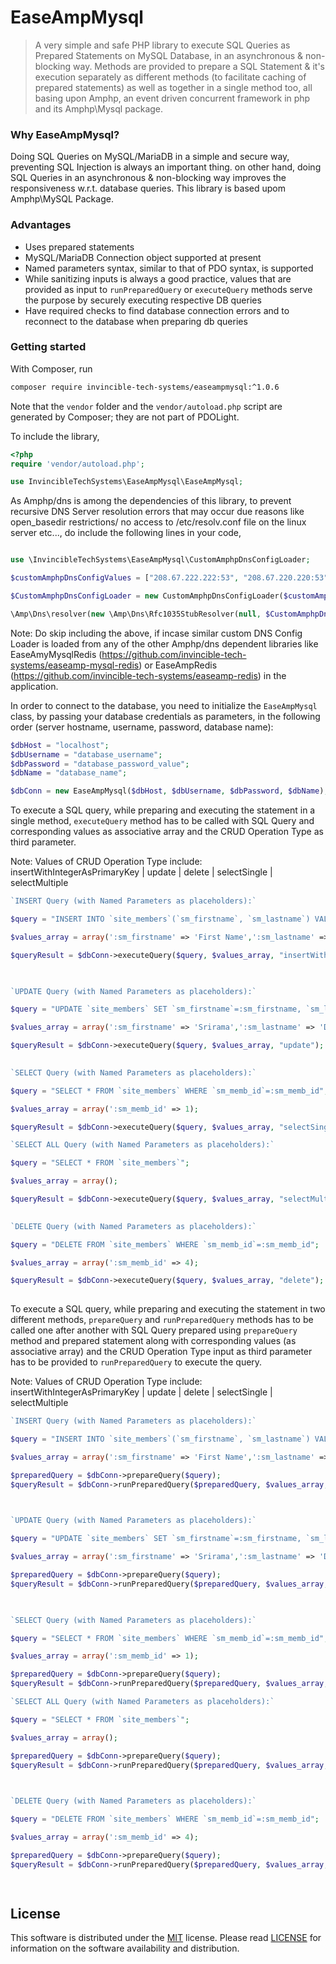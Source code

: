 # EaseAmpMysql
> A very simple and safe PHP library to execute SQL Queries as Prepared Statements on MySQL Database, in an asynchronous & non-blocking way. Methods are provided to prepare a SQL Statement & it's execution separately as different methods (to facilitate caching of prepared statements) as well as together in a single method too, all basing upon Amphp, an event driven concurrent framework in php and its Amphp\Mysql package.

### Why EaseAmpMysql?
Doing SQL Queries on MySQL/MariaDB in a simple and secure way, preventing SQL Injection is always an important thing. on other hand, doing SQL Queries in an asynchronous & non-blocking way improves the responsiveness w.r.t. database queries. This library is based upom Amphp\MySQL Package.

### Advantages
- Uses prepared statements
- MySQL/MariaDB Connection object supported at present
- Named parameters syntax, similar to that of PDO syntax, is supported
- While sanitizing inputs is always a good practice, values that are provided as input to `runPreparedQuery` or `executeQuery` methods serve the purpose by securely executing respective DB queries
- Have required checks to find database connection errors and to reconnect to the database when preparing db queries

### Getting started
With Composer, run

```sh
composer require invincible-tech-systems/easeampmysql:^1.0.6
```

Note that the `vendor` folder and the `vendor/autoload.php` script are generated by Composer; they are not part of PDOLight.

To include the library,

```php
<?php
require 'vendor/autoload.php';

use InvincibleTechSystems\EaseAmpMysql\EaseAmpMysql;
```

As Amphp/dns is among the dependencies of this library, to prevent recursive DNS Server resolution errors that may occur due reasons like open_basedir restrictions/ no access to /etc/resolv.conf file on the linux server etc..., do include the following lines in your code,

```php

use \InvincibleTechSystems\EaseAmpMysql\CustomAmphpDnsConfigLoader;

$customAmphpDnsConfigValues = ["208.67.222.222:53", "208.67.220.220:53","8.8.8.8:53","[2001:4860:4860::8888]:53"];

$CustomAmphpDnsConfigLoader = new CustomAmphpDnsConfigLoader($customAmphpDnsConfigValues, 5000, 3);

\Amp\Dns\resolver(new \Amp\Dns\Rfc1035StubResolver(null, $CustomAmphpDnsConfigLoader));

```

Note: Do skip including the above, if incase similar custom DNS Config Loader is loaded from any of the other Amphp/dns dependent libraries like EaseAmyMysqlRedis (https://github.com/invincible-tech-systems/easeamp-mysql-redis) or EaseAmpRedis (https://github.com/invincible-tech-systems/easeamp-redis) in the application.

In order to connect to the database, you need to initialize the `EaseAmpMysql` class, by passing your database credentials as parameters, in the following order (server hostname, username, password, database name):

```php
$dbHost = "localhost";
$dbUsername = "database_username";
$dbPassword = "database_password_value";
$dbName = "database_name";

$dbConn = new EaseAmpMysql($dbHost, $dbUsername, $dbPassword, $dbName);
```

To execute a SQL query, while preparing and executing the statement in a single method, `executeQuery` method has to be called with SQL Query and corresponding values as associative array and the CRUD Operation Type as third parameter.

Note: Values of CRUD Operation Type include: insertWithIntegerAsPrimaryKey | update | delete | selectSingle | selectMultiple

```php
`INSERT Query (with Named Parameters as placeholders):`

$query = "INSERT INTO `site_members`(`sm_firstname`, `sm_lastname`) VALUES (:sm_firstname,:sm_lastname)";

$values_array = array(':sm_firstname' => 'First Name',':sm_lastname' => 'Last Name');

$queryResult = $dbConn->executeQuery($query, $values_array, "insertWithIntegerAsPrimaryKey");

	
```

```php
`UPDATE Query (with Named Parameters as placeholders):`

$query = "UPDATE `site_members` SET `sm_firstname`=:sm_firstname, `sm_lastname`=:sm_lastname WHERE `sm_memb_id`=:sm_memb_id";

$values_array = array(':sm_firstname' => 'Srirama',':sm_lastname' => 'D',':sm_memb_id' => 2);

$queryResult = $dbConn->executeQuery($query, $values_array, "update");
	
```

```php
`SELECT Query (with Named Parameters as placeholders):`

$query = "SELECT * FROM `site_members` WHERE `sm_memb_id`=:sm_memb_id";

$values_array = array(':sm_memb_id' => 1);

$queryResult = $dbConn->executeQuery($query, $values_array, "selectSingle");

```

```php
`SELECT ALL Query (with Named Parameters as placeholders):`

$query = "SELECT * FROM `site_members`";

$values_array = array();

$queryResult = $dbConn->executeQuery($query, $values_array, "selectMultiple");
	
```

```php
`DELETE Query (with Named Parameters as placeholders):`

$query = "DELETE FROM `site_members` WHERE `sm_memb_id`=:sm_memb_id";

$values_array = array(':sm_memb_id' => 4);

$queryResult = $dbConn->executeQuery($query, $values_array, "delete");
	
```

To execute a SQL query, while preparing and executing the statement in two different methods, `prepareQuery` and `runPreparedQuery` methods has to be called one after another with SQL Query prepared using `prepareQuery` method and prepared statement along with corresponding values (as associative array) and the CRUD Operation Type input as third parameter has to be provided to `runPreparedQuery` to execute the query.

Note: Values of CRUD Operation Type include: insertWithIntegerAsPrimaryKey | update | delete | selectSingle | selectMultiple

```php
`INSERT Query (with Named Parameters as placeholders):`

$query = "INSERT INTO `site_members`(`sm_firstname`, `sm_lastname`) VALUES (:sm_firstname,:sm_lastname)";

$values_array = array(':sm_firstname' => 'First Name',':sm_lastname' => 'Last Name');

$preparedQuery = $dbConn->prepareQuery($query);
$queryResult = $dbConn->runPreparedQuery($preparedQuery, $values_array, "insertWithIntegerAsPrimaryKey");

	
```

```php
`UPDATE Query (with Named Parameters as placeholders):`

$query = "UPDATE `site_members` SET `sm_firstname`=:sm_firstname, `sm_lastname`=:sm_lastname WHERE `sm_memb_id`=:sm_memb_id";

$values_array = array(':sm_firstname' => 'Srirama',':sm_lastname' => 'D',':sm_memb_id' => 2);

$preparedQuery = $dbConn->prepareQuery($query);
$queryResult = $dbConn->runPreparedQuery($preparedQuery, $values_array, "update");

	
```

```php
`SELECT Query (with Named Parameters as placeholders):`

$query = "SELECT * FROM `site_members` WHERE `sm_memb_id`=:sm_memb_id";

$values_array = array(':sm_memb_id' => 1);

$preparedQuery = $dbConn->prepareQuery($query);
$queryResult = $dbConn->runPreparedQuery($preparedQuery, $values_array, "selectSingle");


```

```php
`SELECT ALL Query (with Named Parameters as placeholders):`

$query = "SELECT * FROM `site_members`";

$values_array = array();

$preparedQuery = $dbConn->prepareQuery($query);
$queryResult = $dbConn->runPreparedQuery($preparedQuery, $values_array, "selectMultiple");

	
```

```php
`DELETE Query (with Named Parameters as placeholders):`

$query = "DELETE FROM `site_members` WHERE `sm_memb_id`=:sm_memb_id";

$values_array = array(':sm_memb_id' => 4);

$preparedQuery = $dbConn->prepareQuery($query);
$queryResult = $dbConn->runPreparedQuery($preparedQuery, $values_array, "delete");

	
```

## License
This software is distributed under the [MIT](https://opensource.org/licenses/MIT) license. Please read [LICENSE](https://github.com/easeappphp/PDOLight/blob/main/LICENSE) for information on the software availability and distribution.

